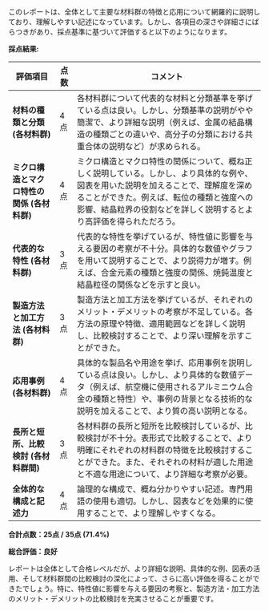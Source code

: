 このレポートは、全体として主要な材料群の特徴と応用について網羅的に説明しており、理解しやすい記述になっています。しかし、各項目の深さや詳細さにばらつきがあり、採点基準に基づいて評価すると以下のようになります。


**採点結果:**

| 評価項目 | 点数 | コメント |
|---|---|---|
| **材料の種類と分類 (各材料群)** | 4点 | 各材料群について代表的な材料と分類基準を挙げている点は良い。しかし、分類基準の説明がやや簡潔で、より詳細な説明（例えば、金属の結晶構造の種類ごとの違いや、高分子の分類における共重合体の説明など）が求められる。 |
| **ミクロ構造とマクロ特性の関係 (各材料群)** | 4点 | ミクロ構造とマクロ特性の関係について、概ね正しく説明している。しかし、より具体的な例や、図表を用いた説明を加えることで、理解度を深めることができた。例えば、転位の種類と強度への影響、結晶粒界の役割などを詳しく説明するとより高評価を得られただろう。 |
| **代表的な特性 (各材料群)** | 3点 | 代表的な特性を挙げているが、特性値に影響を与える要因の考察が不十分。具体的な数値やグラフを用いて説明することで、より説得力が増す。例えば、合金元素の種類と強度の関係、焼鈍温度と結晶粒径の関係などを示すと良い。 |
| **製造方法と加工方法 (各材料群)** | 3点 | 製造方法と加工方法を挙げているが、それぞれのメリット・デメリットの考察が不足している。各方法の原理や特徴、適用範囲などを詳しく説明し、比較検討することで、より深い理解を示すことができた。 |
| **応用事例 (各材料群)** | 4点 | 具体的な製品名や用途を挙げ、応用事例を説明している点は良い。しかし、より具体的な数値データ（例えば、航空機に使用されるアルミニウム合金の種類と特性）や、事例の背景となる技術的な説明を加えることで、より質の高い説明となる。 |
| **長所と短所、比較検討 (各材料群間)** | 3点 | 各材料群の長所と短所を比較検討しているが、比較検討が不十分。表形式で比較することで、より明確にそれぞれの材料群の特徴を比較検討することができた。また、それぞれの材料が適した用途と不適な用途について、より詳細な考察が必要。 |
| **全体的な構成と記述力** | 4点 | 論理的な構成で、概ね分かりやすい記述。専門用語の使用も適切。しかし、図表などを効果的に使用することで、より理解しやすくなる。 |


**合計点数：25点 / 35点 (71.4%)**


**総合評価：良好**

レポートは全体として合格レベルだが、より詳細な説明、具体的な例、図表の活用、そして材料群間の比較検討の深化によって、さらに高い評価を得ることができたでしょう。特に、特性値に影響を与える要因の考察と、製造方法・加工方法のメリット・デメリットの比較検討を充実させることが重要です。


